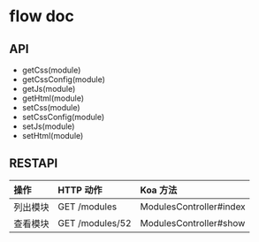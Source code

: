 # flow doc

## API

* getCss(module)
* getCssConfig(module)
* getJs(module)
* getHtml(module)
* setCss(module)
* setCssConfig(module)
* setJs(module)
* setHtml(module)

## RESTAPI

| 操作      | HTTP 动作        | Koa 方法      |
| :-------- | :-------------  | :----------  |
| 列出模块   | GET /modules    | ModulesController#index |
| 查看模块   | GET /modules/52 | ModulesController#show  |
